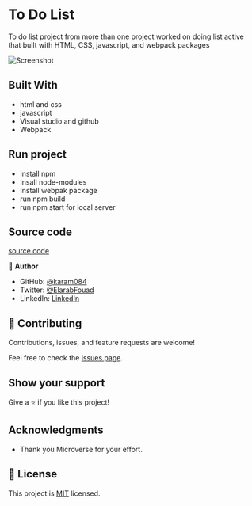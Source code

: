 # To Do List
To do list project  from more than one project worked on doing list active that built with HTML, CSS, javascript, and webpack packages

![Screenshot](https://user-images.githubusercontent.com/77942746/161405808-8c86e868-0659-4e25-ae50-c904cdfcfd1c.png)

## Built With

- html and css
- javascript
- Visual studio and github
- Webpack

## Run project

- Install npm
- Insall node-modules
- Install webpak package
- run npm build
- run npm start for local server

## Source code

[source code](https://github.com/karam084/ToDoList)

👤 **Author**

- GitHub: [@karam084](https://github.com/karam084)
- Twitter: [@ElarabFouad](https://twitter.com/ElarabFouad)
- LinkedIn: [LinkedIn](https://www.linkedin.com/in/karam-fouad-179830214/)

## 🤝 Contributing

Contributions, issues, and feature requests are welcome!

Feel free to check the [issues page](../issues/).

## Show your support

Give a ⭐️ if you like this project!

## Acknowledgments

- Thank you Microverse for your effort.

## 📝 License

This project is [MIT](./MIT.md) licensed.
